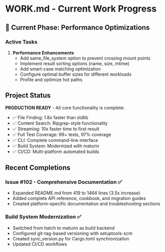 # WORK.md - Current Work Progress

## 🔄 Current Phase: Performance Optimizations

### Active Tasks

1. **Performance Enhancements**
   - Add same_file_system option to prevent crossing mount points
   - Implement result sorting options (name, size, mtime)
   - Add smart-case matching optimization
   - Configure optimal buffer sizes for different workloads
   - Profile and optimize hot paths

## Project Status

**PRODUCTION READY** - All core functionality is complete:
- ✅ File Finding: 1.8x faster than stdlib
- ✅ Content Search: Ripgrep-style functionality 
- ✅ Streaming: 10x faster time to first result
- ✅ Full Test Coverage: 99+ tests, 97% coverage
- ✅ CLI: Complete command-line interface
- ✅ Build System: Modernized with maturin
- ✅ CI/CD: Multi-platform automated builds

## Recent Completions

### Issue #102 - Comprehensive Documentation ✅
- Expanded README.md from 419 to 1464 lines (3.5x increase)
- Added complete API reference, cookbook, and migration guides
- Created platform-specific documentation and troubleshooting sections

### Build System Modernization ✅  
- Switched from hatch to maturin as build backend
- Configured git-tag-based versioning with setuptools-scm
- Created sync_version.py for Cargo.toml synchronization
- Updated CI/CD workflows